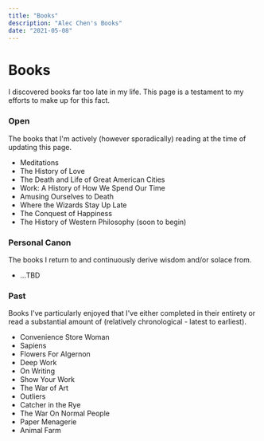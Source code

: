 ```yaml
---
title: "Books"
description: "Alec Chen's Books"
date: "2021-05-08"
---
```


# Books 

I discovered books far too late in my life. This page is a testament to my efforts to make up for this fact.

### Open

The books that I'm actively (however sporadically) reading at the time of updating this page.

- Meditations
- The History of Love
- The Death and Life of Great American Cities
- Work: A History of How We Spend Our Time
- Amusing Ourselves to Death
- Where the Wizards Stay Up Late
- The Conquest of Happiness
- The History of Western Philosophy (soon to begin)

### Personal Canon

The books I return to and continuously derive wisdom and/or solace from.

- ...TBD

### Past

Books I've particularly enjoyed that I've either completed in their entirety or read a substantial amount of (relatively chronological - latest to earliest).

- Convenience Store Woman
- Sapiens
- Flowers For Algernon
- Deep Work
- On Writing
- Show Your Work
- The War of Art
- Outliers
- Catcher in the Rye
- The War On Normal People
- Paper Menagerie
- Animal Farm